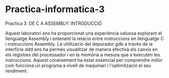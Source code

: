 # Practica-informatica-3
Practica 3: DE C A ASSEMBLY: INTRODUCCIÓ

Aquest laboratori ens ha proporcionat una experiència valuosa explorant el llenguatge Assembly i entenent la relació entre instruccions en llenguatge C i instruccions Assembly. La utilització del depurador gdb a través de la interfície ddd ens ha permès visualitzar de manera efectiva els canvis en els registres del processador i en la memòria a mesura que s'executen les instruccions. Aquest coneixement ha estat essencial per comprendre millor com funciona un programa a nivell de maquinari i l'optimització el seu rendiment.
